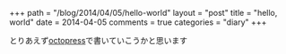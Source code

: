 +++
path = "/blog/2014/04/05/hello-world"
layout = "post"
title = "hello, world"
date = 2014-04-05
comments = true
categories = "diary"
+++

とりあえず[octopress](http://octopress.org)で書いていこうかと思います
